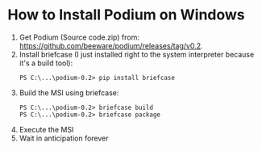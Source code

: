 # How to Install Podium on Windows

1. Get Podium (Source code.zip) from: https://github.com/beeware/podium/releases/tag/v0.2.
1. Install briefcase (I just installed right to the system interpreter because it's a build tool):
    ```shell script
    PS C:\...\podium-0.2> pip install briefcase
    ```
1. Build the MSI using briefcase:
    ```shell script
    PS C:\...\podium-0.2> briefcase build
    PS C:\...\podium-0.2> briefcase package
    ```
1. Execute the MSI
1. Wait in anticipation forever
